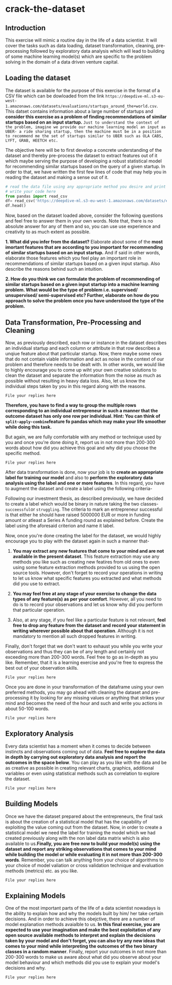 # crack-the-dataset



## Introduction

This exercise will mimic a routine day in the life of a data scientist. It will cover the tasks such as data loading, dataset transformation, cleaning, pre-processing followed by exploratory data analysis which will lead to building of some machine learning model(s) which are specific to the problem solving in the domain of a data driven venture capital.

## Loading the dataset

The dataset is available for the purpose of this exercise in the format of a CSV file which can be dowloaded from the link `https://deepdive-ml.s3-eu-west-1.amazonaws.com/datasets/evaluations/startups_around_the+world.csv`. This datset contains  information about a large number of startups and **consider this exercise as a problem of finding recommendations of similar startups based on an input startup.** 
`Just to understand the context of the problem, imagine we provide our machine learning model an input as UBER- a ride sharing startup, then the machine must be in a position to recommend me the set of startups similar to UBER such as OLA CABS, LYFT, GRAB, HEETCH etc.`

The objective here will be to first develop a concrete understanding of the dataset and thereby pre-process the dataset to extract features out of it which maybe serving the purpose of developing a robust statistical model for recommending similar startups based on the query of a given startup. In order to that, we have written the first few lines of code that may help you in reading the dataset and making a sense out of it.


```python
# read the data file using any appropriate method you desire and print the contents
# write your code here
from pandas import read_csv
df= read_csv('https://deepdive-ml.s3-eu-west-1.amazonaws.com/datasets/evaluations/startups_around_the+world.csv')
df.head()
```

Now, based on the dataset loaded above, consider the following questions and feel free to answer them in your own words. Note that, there is no absolute answer for any of them and so, you can use use experience and creativity to as much extent as possible.

**1. What did you infer from the dataset?** Elaborate about some of the **most imortant features that are according to you important for recommending of similar startups based on an input startup.** And if said in other words, elaborate those features which you feel play an important role in recommendations of similar startups based on a given input startup. Also describe the reasons behind such an intuition. 


**2. How do you think we can formulate the problem of recommending of similar startups based on a given input startup into a machine learning problem. What would be the type of problem i.e. supervised/ unsupervised/ semi-supervised etc? Further, elaborate on how do you approach to solve the problem once you have understood the type of the problem.**


## Data Transformation, Pre-Processing and Cleaning

Now, as previously described, each row or instance in the dataset describes an individual startup and each column or attribute in that row describes a unqiue feature about that particular startup. Now, there maybe some rows that do not contain viable information and act as noise in the context of our problem and therefore needs to be dealt with. In other words, we would like to highly encourage you to come up wiht your own creative solutions to clean the dataset and separate the information from the noise as much as possible without resulting in heavy data loss. Also, let us know the individual steps taken by you in this regard along with the reasons.

`File your replies here`


**Therefore, you have to find a way to group the multiple rows corresponding to an individual entrepreneur in such a manner that the outcome dataset has only one row per individual. Hint: You can think of `split-apply-combine`feature fo pandas which may make your life smoother while doing this task.** 

But again, we are fully comfortable with any method or technique used by you and once you're done doing it, report us in not more than 200-300 words about how did you achieve this goal and why did you choose the specific method.

`File your replies here`


After data transformation is done, now your job is to **create an appropriate label for training our model** and also to **perform the exploratory data analysis using the label and one or more features**. In this regard, you have to augment the dataset and create a label using the following criteria-

Following our investment thesis, as described previously, we have decided to create a label which would be binary in nature taking the two classes- `succeessful`or `struggling`. The criteria to mark an entrepreneur successful is that either he should have raised 5000000 EUR or more in funding amount or atleast a Series A funding round as explained before. Create the label using the aforesaid criterion and name it label.

Now, once you're done creating the label for the dataset, we would highly encourage you to play with the dataset again in such a manner that-

1. **You may extract any new features that come to your mind and are not available in the present dataset**. This feature extraction may use any methods you like such as creating new featires from old ones to even using some feature extraction methods provided to us using the open source tools. However, don't forget to record your operations in writing to let us know what specific features you extracted and what methods did you use to extract.

2. **You may feel free at any stage of your exercise to change the data types of any feature(s) as per your comfort**. However, all you need to do is to record your observations and let us know why did you perform that particular operation.

3. Also, at any stage, if you feel like a particular feature is not relevant, **feel free to drop any feature from the dataset and record your statement in writing wherever possible about that operation**. Although it is not mandatory to mention all such dropped features in writing.

Finally, don't forget that we don't want to exhaust you while you write your observations and thus they can be of any length and certainly not exceeding more than 200-300 words. Feel free to go as in-depth as you like. Remember, that it is a learning exercise and you're free to express the best out of your observation skills.

`File your replies here`

Once you are done in your transformation of the dataframe using your own preferred methods, you may go ahead with cleaning the dataset and pre-processing it by looking for any missing values or anything that strikes your mind and becomes the need of the hour and such and write you actions in about 50-100 words.

`File your replies here`

## Exploratory Analysis

Every data scientist has a moment when it comes to decide between instincts and observations coming out of data. **Feel free to explore the data in depth by carrying out exploratory data analysis and report the outcomes in the space below**. You can play as you like with the data and be as creative as possible in creating relevant charts, graphics, additional variables or even using statistical methods such as correlation to explore the dataset.

`File your replies here`


## Building Models

Once we have the dataset prepared about the entrepreneurs, the final task is about the creation of a statistical model that has the capability of exploiting the value coming out from the dataset. Now, in order to create a statistical model we need the label for training the model which we had created previously along with the non label data matrix which is also available to us.**Finally, you are free now to build your model(s) using the dataset and report any striking observations that comes to your mind while building the model or while evaluating it in not more than 200-300 words**. Remember, you can talk anything from your choice of algorithms to your choice of model valiation or cross validation technique and evaluation methods (metrics) etc. as you like. 


`File your replies here`

## Explaining Models

One of the most important parts of the life of a data scientist nowadays is the ability to explain how and why the models built by him/ her take certain decisions. And in order to achieve this obejctive, there are a number of model explanation methods avaialble to us. **In this final exercise, you are expected to use your imagination and make the best exploitation of any open source available methods to interpret and explain the decisions taken by your model and don't forget, you can also try any new ideas that comes to your mind while interpreting the outcomes of the two binary classes in a random manner**. Finally, report your outcomes in not more than 200-300 words to make us aware about what did you observe about your model behaviour and which methods did you use to explain your model's decisions and why.

`File your replies here`

